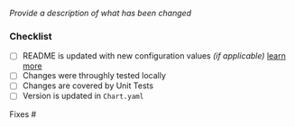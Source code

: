 <!-- Thank you for contributing!-->

_Provide a description of what has been changed_

### Checklist

- [ ] README is updated with new configuration values *(if applicable)* [learn more](https://github.com/kedacore/charts/blob/main/CONTRIBUTING.md#documentation)
- [ ] Changes were throughly tested locally
- [ ] Changes are covered by Unit Tests
- [ ] Version is updated in `Chart.yaml`

Fixes #

